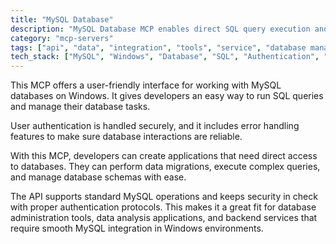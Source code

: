 ```yaml
---
title: "MySQL Database"
description: "MySQL Database MCP enables direct SQL query execution and result retrieval on Windows systems with authentication and error handling."
category: "mcp-servers"
tags: ["api", "data", "integration", "tools", "service", "database management", "error handling", "authentication"]
tech_stack: ["MySQL", "Windows", "Database", "SQL", "Authentication", "API"]
---
```


This MCP offers a user-friendly interface for working with MySQL databases on Windows. It gives developers an easy way to run SQL queries and manage their database tasks.

User authentication is handled securely, and it includes error handling features to make sure database interactions are reliable.

With this MCP, developers can create applications that need direct access to databases. They can perform data migrations, execute complex queries, and manage database schemas with ease.

The API supports standard MySQL operations and keeps security in check with proper authentication protocols. This makes it a great fit for database administration tools, data analysis applications, and backend services that require smooth MySQL integration in Windows environments.